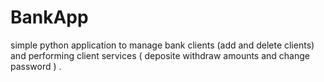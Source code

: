 # BankApp
simple python application to manage bank clients (add and delete clients) and performing client services ( deposite withdraw amounts and change password ) .
